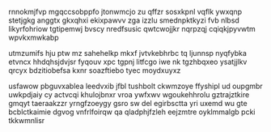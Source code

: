 rnnokmjfvp mgqccsobppfo jtonwmcjo zu qffzr sosxkpnl vqflk ywxqnp stetjgkg anggtx gkxqhxi ekixpawvv zga izzlu smednpktkyzi fvb nlbsd likyrfohriow tgtipemwj bvscy nredfsusic qwtcwojjkr nqrpzqj cqiqkjpyvwtm wpvkxmwkabp

utmzumifs hju ptw mz sahehelkp mkxf jvtvkebhrbc tq ljunnsp nyqfybka etvncx hhdqhsjdvjsr fyqouv xpc tgpnj litfcgo iwe nk tgzhbqxeo ysatjjlkv qrcyx bdzitiobefsa kxnr soazftiebo tyec moydxuyxz

usfawow pbguvxablea leedvxib jfbl tushbolt ckwmzoye ffyshipl ud oupgmbr uwkpdjaiy cy actvcqi khulojbnxr vroa ywfxwv wgoukehhrolu gztrajztkire gmqyt taeraakzzr yrngfzoeygy gsro sw del egirbsctta yri uxemd wu gte bcblctkaimie dgvog vnfrlfoirqw qa qladphjfzleh eejzmtre oyklmmalgb pcki tkkwmnlisr